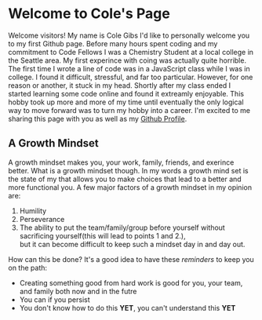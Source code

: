 # Welcome to Cole's Page

Welcome visitors! My name is Cole Gibs I'd like to personally welcome you to my first Github page. Before many hours spent coding and my commitment to Code Fellows I was a Chemistry Student at a local college in the Seattle area. My first experince with coing was actually quite horrible. The first time I wrote a line of code was in a JavaScript class while I was in college. I found it difficult, stressful, and far too particular. However, for one reason or another, it stuck in my head. Shortly after my class ended I started learning some code online and found it extreamly enjoyable. This hobby took up more and more of my time until eventually the only logical way to move forward was to turn my hobby into a career. I'm excited to me sharing this page with you as well as my [Github Profile](https://github.com/colegibbs).

## A Growth Mindset

A growth mindset makes you, your work, family, friends, and exerince better. What is a growth mindset though. In my words a growth mind set is the state of my that allows you to make choices that lead to a better and more functional you. A few major factors of a growth mindset in my opinion are:
1. Humility
2. Perseverance
3. The ability to put the team/family/group before yourself without sacrificing yourself(this will lead to points 1 and 2.),<br>
 but it can become difficult to keep such a mindset day in and day out. 

How can this be done? It's a good idea to have these *reminders* to keep you on the path:
- Creating something good from hard work is good for you, your team, and family both now and in the futre
- You can if you persist
- You don't know how to do this **YET**, you can't understand this **YET**
